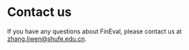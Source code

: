 # Contact us

If you have any questions about FinEval, please contact us at zhang.liwen@shufe.edu.cn.
